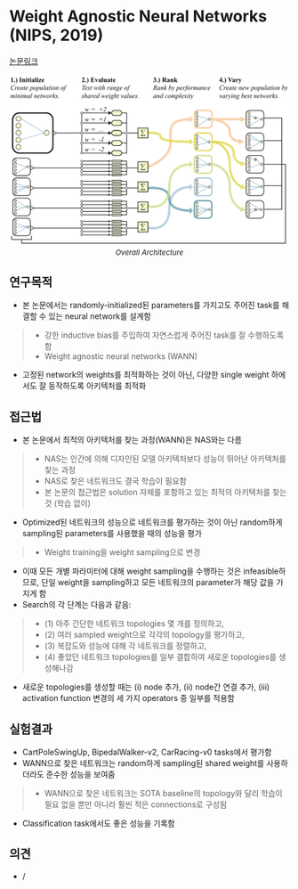 # Weight Agnostic Neural Networks (NIPS, 2019)

[논문링크](https://proceedings.neurips.cc/paper/2019/hash/e98741479a7b998f88b8f8c9f0b6b6f1-Abstract.html)

<p align="center">
    <img width="600" alt='fig1' src="./img/24_04_01.png?raw=true"></br>
    <em><font size=2>Overall Architecture</font></em>
</p>

## 연구목적
- 본 논문에서는 randomly-initialized된 parameters를 가지고도 주어진 task를 해결할 수 있는 neural network를 설계함
> - 강한 inductive bias를 주입하여 자연스럽게 주어진 task를 잘 수행하도록 함
> - Weight agnostic neural networks (WANN)
- 고정된 network의 weights를 최적화하는 것이 아닌, 다양한 single weight 하에서도 잘 동작하도록 아키텍처를 최적화

## 접근법
- 본 논문에서 최적의 아키텍처를 찾는 과정(WANN)은 NAS와는 다름
> - NAS는 인간에 의해 디자인된 모델 아키텍처보다 성능이 뛰어난 아키텍처를 찾는 과정
> - NAS로 찾은 네트워크도 결국 학습이 필요함
> - 본 논문의 접근법은 solution 자체를 포함하고 있는 최적의 아키텍처를 찾는 것 (학습 없이)
- Optimized된 네트워크의 성능으로 네트워크를 평가하는 것이 아닌 random하게 sampling된 parameters를 사용했을 때의 성능을 평가
> - Weight training을 weight sampling으로 변경
- 이때 모든 개별 파라미터에 대해 weight sampling을 수행하는 것은 infeasible하므로, 단일 weight을 sampling하고 모든 네트워크의 parameter가 해당 값을 가지게 함
- Search의 각 단계는 다음과 같음:
> - (1) 아주 간단한 네트워크 topologies 몇 개를 정의하고,
> - (2) 여러 sampled weight으로 각각의 topology를 평가하고,
> - (3) 복잡도와 성능에 대해 각 네트워크를 정렬하고, 
> - (4) 좋았던 네트워크 topologies를 일부 결합하여 새로운 topologies를 생성해나감
- 새로운 topologies를 생성할 때는 (i) node 추가, (ii) node간 연결 추가, (iii) activation function 변경의 세 가지 operators 중 일부를 적용함
 
## 실험결과
- CartPoleSwingUp, BipedalWalker-v2, CarRacing-v0 tasks에서 평가함
- WANN으로 찾은 네트워크는 random하게 sampling된 shared weight를 사용하더라도 준수한 성능을 보여줌
> - WANN으로 찾은 네트워크는 SOTA baseline의 topology와 달리 학습이 필요 없을 뿐만 아니라 훨씬 적은 connections로 구성됨
- Classification task에서도 좋은 성능을 기록함

## 의견
- / 